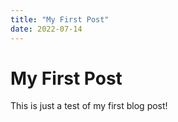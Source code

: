 ```yaml
---
title: "My First Post"
date: 2022-07-14
---
```


# My First Post

This is just a test of my first blog post!
